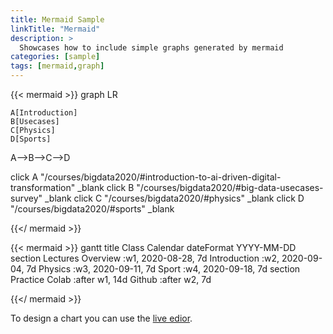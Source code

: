 ```yaml
---
title: Mermaid Sample
linkTitle: "Mermaid"
description: >
  Showcases how to include simple graphs generated by mermaid
categories: [sample]
tags: [mermaid,graph]
---
```

{{< mermaid >}}
graph LR

	A[Introduction]
	B[Usecases]
	C[Physics]
	D[Sports]

A-->B-->C-->D

click A "/courses/bigdata2020/#introduction-to-ai-driven-digital-transformation" _blank
click B "/courses/bigdata2020/#big-data-usecases-survey" _blank
click C "/courses/bigdata2020/#physics" _blank
click D "/courses/bigdata2020/#sports" _blank

{{</ mermaid >}}


{{< mermaid >}}
gantt
    title Class Calendar
    dateFormat  YYYY-MM-DD
    section Lectures
    Overview         :w1, 2020-08-28, 7d
    Introduction     :w2, 2020-09-04, 7d 
    Physics          :w3, 2020-09-11, 7d 
    Sport            :w4, 2020-09-18, 7d
    section Practice
	Colab            :after w1, 14d
    Github           :after w2, 7d	

{{</ mermaid >}}

To design a chart you can use the [live edior](https://mermaid-js.github.io/mermaid-live-editor/#/edit/eyJjb2RlIjoiZ3JhcGggVERcbiAgQVtDaHJpc3RtYXNdIC0tPnxHZXQgbW9uZXl8IEIoR28gc2hvcHBpbmcpXG4gIEIgLS0-IEN7TGV0IG1lIHRoaW5rfVxuICBDIC0tPnxPbmV8IERbTGFwdG9wXVxuICBDIC0tPnxUd298IEVbaVBob25lXVxuICBDIC0tPnxUaHJlZXwgRltmYTpmYS1jYXIgQ2FyXVxuXHRcdCIsIm1lcm1haWQiOnsidGhlbWUiOiJkZWZhdWx0In19).
